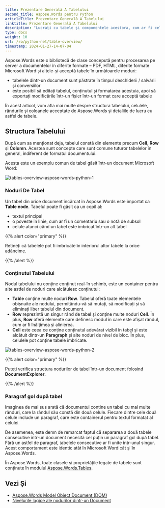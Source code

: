 ```yaml
---
title: Prezentare Generală A Tabelului
second_title: Aspose.Words pentru Python
articleTitle: Prezentare Generală A Tabelului
linktitle: Prezentare Generală A Tabelului
description: "Lucrați cu tabele și componentele acestora, cum ar fi celule, rânduri, coloane în Aspose.Words pentru Python. Cum se lucrează cu tabele în Python."
type: docs
weight: 10
url: /ro/python-net/table-overview/
timestamp: 2024-01-27-14-07-04
---
```


Aspose.Words este o bibliotecă de clase concepută pentru procesarea pe server a documentelor în diferite formate – PDF, HTML, diferite formate Microsoft Word și altele-și acceptă tabele în următoarele moduri:

* tabelele dintr-un document sunt păstrate în timpul deschiderii / salvării și conversiilor
* este posibil să editați tabelul, conținutul și formatarea acestuia, apoi să exportați modificările într-un fișier într-un format care acceptă tabele

În acest articol, vom afla mai multe despre structura tabelului, celulele, rândurile și coloanele acceptate de Aspose.Words și detaliile de lucru cu astfel de tabele.

## Structura Tabelului

După cum sa menționat deja, tabelul constă din elemente precum **Cell**, **Row** și **Column**. Acestea sunt concepte care sunt comune tuturor tabelelor în general, indiferent de formatul documentului.

Acesta este un exemplu comun de tabel găsit într-un document Microsoft Word:

![tables-overview-aspose-words-python-1](tables-overview-1.png)

### Noduri De Tabel

Un tabel din orice document încărcat în Aspose.Words este importat ca **Table node**. Tabelul poate fi găsit ca un copil al:

- textul principal
- o poveste în linie, cum ar fi un comentariu sau o notă de subsol
- celule atunci când un tabel este imbricat într-un alt tabel

{{% alert color="primary" %}}

Rețineți că tabelele pot fi imbricate în interiorul altor tabele la orice adâncime.

{{% /alert %}}

### Conținutul Tabelului

Nodul tabelului nu conține conținut real-în schimb, este un container pentru alte astfel de noduri care alcătuiesc conținutul:

- **Table** conține multe noduri **Row**. Tabelul oferă toate elementele obișnuite ale nodului, permițându-vă să mutați, să modificați și să eliminați liber tabelul din document.
- **Row** reprezintă un singur rând de tabel și conține multe noduri **Cell**. În plus, **Row** oferă elemente care definesc modul în care este afișat rândul, cum ar fi înălțimea și alinierea.
- **Cell** este ceea ce conține conținutul adevărat vizibil în tabel și este alcătuit dintr-un **Paragraph** și alte noduri de nivel de bloc. În plus, celulele pot conține tabele imbricate.

![tables-overview-aspose-words-python-2](tables-overview-2.png)

{{% alert color="primary" %}}

Puteți verifica structura nodurilor de tabel într-un document folosind **DocumentExplorer**.

{{% /alert %}}

### Paragraf gol după tabel

Imaginea de mai sus arată că documentul conține un tabel cu mai multe rânduri, care la rândul său constă din două celule. Fiecare dintre cele două celule include un paragraf, care este containerul pentru textul formatat al celulei.

De asemenea, este demn de remarcat faptul că separarea a două tabele consecutive într-un document necesită cel puțin un paragraf gol după tabel. Fără un astfel de paragraf, tabelele consecutive ar fi unite într-unul singur. Acest comportament este identic atât în Microsoft Word cât și în Aspose.Words.

În Aspose.Words, toate clasele și proprietățile legate de tabele sunt conținute în modulul [Aspose.Words.Tables](https://reference.aspose.com/words/python-net/aspose.words.tables/).

## Vezi Și

* [Aspose.Words Model Obiect Document (DOM)](/words/python-net/aspose-words-document-object-model/)
* [Nivelurile logice ale nodurilor dintr-un Document](/words/python-net/logical-levels-of-nodes-in-a-document/)
